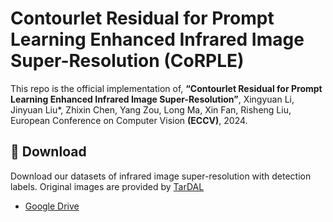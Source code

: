 # Contourlet Residual for Prompt Learning Enhanced Infrared Image Super-Resolution (CoRPLE) 
This repo is the official implementation of,
**“Contourlet Residual for Prompt Learning Enhanced Infrared Image Super-Resolution”**, 
Xingyuan Li, Jinyuan Liu*, Zhixin Chen, Yang Zou, Long Ma, Xin Fan, Risheng Liu, European Conference on Computer Vision __(ECCV)__, 2024.

## 🤖 Download
Download our datasets of infrared image super-resolution with detection labels. Original images are provided by [TarDAL](https://drive.google.com/drive/folders/1H-oO7bgRuVFYDcMGvxstT1nmy0WF_Y_6?usp=sharing)
- [Google Drive](https://drive.google.com/drive/folders/1HvAHd3QGUmXwrY7P-oW65RNka-Av4h8K?usp=sharing)
